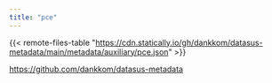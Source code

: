 ```yaml
---
title: "pce"
---
```


{{< remote-files-table "https://cdn.statically.io/gh/dankkom/datasus-metadata/main/metadata/auxiliary/pce.json" >}}

https://github.com/dankkom/datasus-metadata
